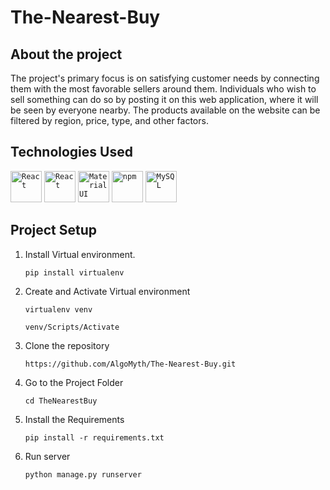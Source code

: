
# **The-Nearest-Buy**
## **About the project**

<p>The project's primary focus is on satisfying customer needs by connecting them with the most favorable sellers around them. Individuals who wish to sell something can do so by posting it on this web application, where it will be seen by everyone nearby. The products available on the website can be filtered by region, price, type, and other factors.</p>

## **Technologies Used**


<div align="left">
 <code><img height="50" src="https://static.djangoproject.com/img/logos/django-logo-negative.png" alt="React" title="React" /></code>
 <code><img height="50" src="https://user-images.githubusercontent.com/25181517/183897015-94a058a6-b86e-4e42-a37f-bf92061753e5.png" alt="React" title="React" /></code>
 <code><img height="50" src="https://user-images.githubusercontent.com/25181517/189716630-fe6c084c-6c66-43af-aa49-64c8aea4a5c2.png" alt="Material UI" title="Material UI" /></code>
 <code><img height="50" src="https://user-images.githubusercontent.com/25181517/121401671-49102800-c959-11eb-9f6f-74d49a5e1774.png" alt="npm" title="npm" /></code>
 <code><img height="50" src="https://user-images.githubusercontent.com/25181517/183896128-ec99105a-ec1a-4d85-b08b-1aa1620b2046.png" alt="MySQL" title="MySQL" /></code>
 
</div>


## **Project Setup**

1. Install Virtual environment.
   ```
   pip install virtualenv
   ```
2. Create and Activate Virtual environment
    ```
    virtualenv venv
    ```
    ```
    venv/Scripts/Activate
    ```
3. Clone the repository
    ```
    https://github.com/AlgoMyth/The-Nearest-Buy.git
    ```
4. Go to the Project Folder
    ```
    cd TheNearestBuy
    ```
5. Install the Requirements
    ```
    pip install -r requirements.txt
    ```
6. Run server
    ```
    python manage.py runserver
    ```
